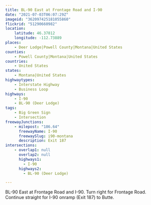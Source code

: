 ```yaml
---
title: BL-90 East at Frontage Road and I-90
date: "2021-07-03T06:07:29Z"
imageid: "362097425181055860"
flickrid: "51290660982"
location:
    latitude: 46.37812
    longitude: -112.73889
places:
    - Deer Lodge|Powell County|Montana|United States
counties:
    - Powell County|Montana|United States
countries:
    - United States
states:
    - Montana|United States
highwaytypes:
    - Interstate Highway
    - Business Loop
highways:
    - I-90
    - BL-90 (Deer Lodge)
tags:
    - Big Green Sign
    - Intersection
freewayJunctions:
    - milepost: "186.64"
      freewayName: I-90
      freewaySlug: i90-montana
      description: Exit 187
intersections:
    - overlap1: null
      overlap2: null
      highways1:
        - I-90
      highways2:
        - BL-90 (Deer Lodge)

---
```

BL-90 East at Frontage Road and I-90.  Turn right for Frontage Road.  Continue straight for I-90 onramp (Exit 187) to Butte.